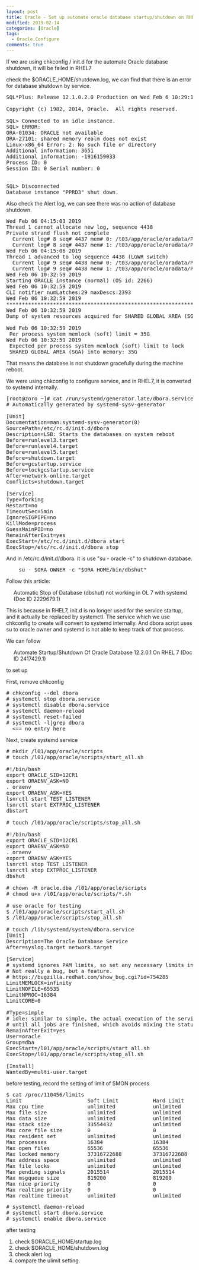 ```yaml
---
layout: post
title: Oracle - Set up automate oracle database startup/shutdown on RHEL7
modified: 2019-02-14
categories: [Oracle]
tags: 
  - Oracle.Configure
comments: true
---
```


If we are using chkconfig / init.d for the automate Oracle database shutdown, it will be failed in RHEL7
 
check the $ORACLE_HOME/shutdown.log, we can find that there is an error for database shutdown by service.

<pre class="prettyprint linenums=1 ">
SQL*Plus: Release 12.1.0.2.0 Production on Wed Feb 6 10:29:15 2019

Copyright (c) 1982, 2014, Oracle.  All rights reserved.

SQL> Connected to an idle instance.
SQL> ERROR:
ORA-01034: ORACLE not available
ORA-27101: shared memory realm does not exist
Linux-x86_64 Error: 2: No such file or directory
Additional information: 3651
Additional information: -1916159033
Process ID: 0
Session ID: 0 Serial number: 0


SQL> Disconnected
Database instance "PPRD3" shut down.
</pre>

Also check the Alert log, we can see there was no action of database shutdown.
<pre class="prettyprint lang-sql linenums=1 ">
Wed Feb 06 04:15:03 2019
Thread 1 cannot allocate new log, sequence 4438
Private strand flush not complete
  Current log# 8 seq# 4437 mem# 0: /t03/app/oracle/oradata/PPRD3/redo_AIR_8a.rdo
  Current log# 8 seq# 4437 mem# 1: /t03/app/oracle/oradata/PPRD3/redo_AIR_8b.rdo
Wed Feb 06 04:15:06 2019
Thread 1 advanced to log sequence 4438 (LGWR switch)
  Current log# 9 seq# 4438 mem# 0: /t03/app/oracle/oradata/PPRD3/redo_AIR_9a.rdo
  Current log# 9 seq# 4438 mem# 1: /t03/app/oracle/oradata/PPRD3/redo_AIR_9b.rdo
Wed Feb 06 10:32:59 2019
Starting ORACLE instance (normal) (OS id: 2266)
Wed Feb 06 10:32:59 2019
CLI notifier numLatches:29 maxDescs:2393
Wed Feb 06 10:32:59 2019
**********************************************************************
Wed Feb 06 10:32:59 2019
Dump of system resources acquired for SHARED GLOBAL AREA (SGA)

Wed Feb 06 10:32:59 2019
 Per process system memlock (soft) limit = 35G
Wed Feb 06 10:32:59 2019
 Expected per process system memlock (soft) limit to lock
 SHARED GLOBAL AREA (SGA) into memory: 35G
</pre>

That means the database is not shutdown gracefully during the machine reboot.

We were using chkconfig to configure service, and in RHEL7, it is converted to systemd internally.

<pre class="prettyprint lang-sql linenums=1 ">
[root@zoro ~]# cat /run/systemd/generator.late/dbora.service
# Automatically generated by systemd-sysv-generator

[Unit]
Documentation=man:systemd-sysv-generator(8)
SourcePath=/etc/rc.d/init.d/dbora
Description=LSB: Starts the databases on system reboot
Before=runlevel3.target
Before=runlevel4.target
Before=runlevel5.target
Before=shutdown.target
Before=gcstartup.service
Before=lockgcstartup.service
After=network-online.target
Conflicts=shutdown.target

[Service]
Type=forking
Restart=no
TimeoutSec=5min
IgnoreSIGPIPE=no
KillMode=process
GuessMainPID=no
RemainAfterExit=yes
ExecStart=/etc/rc.d/init.d/dbora start
ExecStop=/etc/rc.d/init.d/dbora stop
</pre>

And in /etc/rc.d/init.d/dbora. it is use "su - oracle -c" to shutdown database.
<pre class="prettyprint lang-sql linenums=1 ">
    su - $ORA_OWNER -c "$ORA_HOME/bin/dbshut" 
</pre>

Follow this article:
<p dir="ltr" style="margin-left: 20px; margin-right: 0px">Automatic Stop of Database (dbshut) not working in OL 7 with systemd (Doc ID 2229679.1)	</p>

This is because in RHEL7, init.d is no longer used for the service startup, and it actually be replaced by systemctl. The service which we use chkconfig to create will convert to systemd internally. And dbora script uses su to oracle owner and systemd is not able to keep track of that process.

We can follow 
<p dir="ltr" style="margin-left: 20px; margin-right: 0px">Automate Startup/Shutdown Of Oracle Database 12.2.0.1 On RHEL 7 (Doc ID 2417429.1)</p>
to set up

First, remove chkconfig
<pre class="prettyprint lang-sh linenums=1 ">
# chkconfig --del dbora
# systemctl stop dbora.service
# systemctl disable dbora.service
# systemctl daemon-reload
# systemctl reset-failed
# systemctl -l|grep dbora  
  <== no entry here
</pre>

Next, create systemd service
<pre class="prettyprint lang-sh linenums=1 ">
# mkdir /l01/app/oracle/scripts
# touch /l01/app/oracle/scripts/start_all.sh

#!/bin/bash
export ORACLE_SID=12CR1
export ORAENV_ASK=NO
. oraenv
export ORAENV_ASK=YES
lsnrctl start TEST_LISTENER
lsnrctl start EXTPROC_LISTENER
dbstart

# touch /l01/app/oracle/scripts/stop_all.sh

#!/bin/bash
export ORACLE_SID=12CR1
export ORAENV_ASK=NO
. oraenv
export ORAENV_ASK=YES
lsnrctl stop TEST_LISTENER
lsnrctl stop EXTPROC_LISTENER
dbshut

# chown -R oracle.dba /l01/app/oracle/scripts
# chmod u+x /l01/app/oracle/scripts/*.sh

# use oracle for testing
$ /l01/app/oracle/scripts/start_all.sh
$ /l01/app/oracle/scripts/stop_all.sh

# touch /lib/systemd/system/dbora.service
[Unit]
Description=The Oracle Database Service
After=syslog.target network.target

[Service]
# systemd ignores PAM limits, so set any necessary limits in the service.
# Not really a bug, but a feature.
# https://bugzilla.redhat.com/show_bug.cgi?id=754285
LimitMEMLOCK=infinity
LimitNOFILE=65535
LimitNPROC=16384
LimitCORE=0

#Type=simple
# idle: similar to simple, the actual execution of the service binary is delayed
# until all jobs are finished, which avoids mixing the status output with shell output of services.
RemainAfterExit=yes
User=oracle
Group=dba
ExecStart=/l01/app/oracle/scripts/start_all.sh
ExecStop=/l01/app/oracle/scripts/stop_all.sh

[Install]
WantedBy=multi-user.target
</pre>

before testing, record the setting of limit of SMON process
<pre class="prettyprint lang-sql linenums=1 ">
$ cat /proc/110456/limits 
Limit                     Soft Limit           Hard Limit           Units     
Max cpu time              unlimited            unlimited            seconds   
Max file size             unlimited            unlimited            bytes     
Max data size             unlimited            unlimited            bytes     
Max stack size            33554432             unlimited            bytes     
Max core file size        0                    0                    bytes     
Max resident set          unlimited            unlimited            bytes     
Max processes             16384                16384                processes 
Max open files            65536                65536                files     
Max locked memory         37316722688          37316722688          bytes     
Max address space         unlimited            unlimited            bytes     
Max file locks            unlimited            unlimited            locks     
Max pending signals       2015514              2015514              signals   
Max msgqueue size         819200               819200               bytes     
Max nice priority         0                    0                    
Max realtime priority     0                    0                    
Max realtime timeout      unlimited            unlimited            us        
</pre>

<pre class="prettyprint lang-sql linenums=1 ">
# systemctl daemon-reload
# systemctl start dbora.service
# systemctl enable dbora.service
</pre>

after testing
1. check $ORACLE_HOME/startup.log
2. check $ORACLE_HOME/shutdown.log
3. check alert log
4. compare the ulimit setting.
